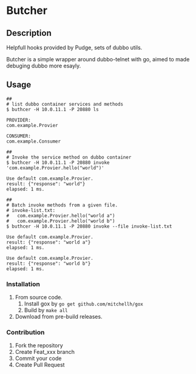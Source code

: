 # Butcher

## Description

Helpfull hooks provided by Pudge, sets of dubbo utils.

Butcher is a simple wrapper around dubbo-telnet with go, aimed to made debuging
dubbo more esayly.

## Usage

```shell
##
# list dubbo container services and methods
$ buthcer -H 10.0.11.1 -P 20880 ls

PROVIDER:
com.example.Provier

CONSUMER:
com.example.Consumer

##
# Invoke the service method on dubbo container
$ buthcer -H 10.0.11.1 -P 20880 invoke 'com.example.Provier.hello("world")'

Use default com.example.Provier.
result: {"response": "world"}
elapsed: 1 ms.

##
# Batch invoke methods from a given file.
# invoke-list.txt:
#   com.example.Provier.hello("world a")
#   com.example.Provier.hello("world b")
$ buthcer -H 10.0.11.1 -P 20880 invoke --file invoke-list.txt

Use default com.example.Provier.
result: {"response": "world a"}
elapsed: 1 ms.

Use default com.example.Provier.
result: {"response": "world b"}
elapsed: 1 ms.
```

### Installation

1. From source code.
   1. Install gox by `go get github.com/mitchellh/gox`
   2. Build by `make all`
2. Download from pre-build releases.

### Contribution

1. Fork the repository
2. Create Feat_xxx branch
3. Commit your code
4. Create Pull Request
